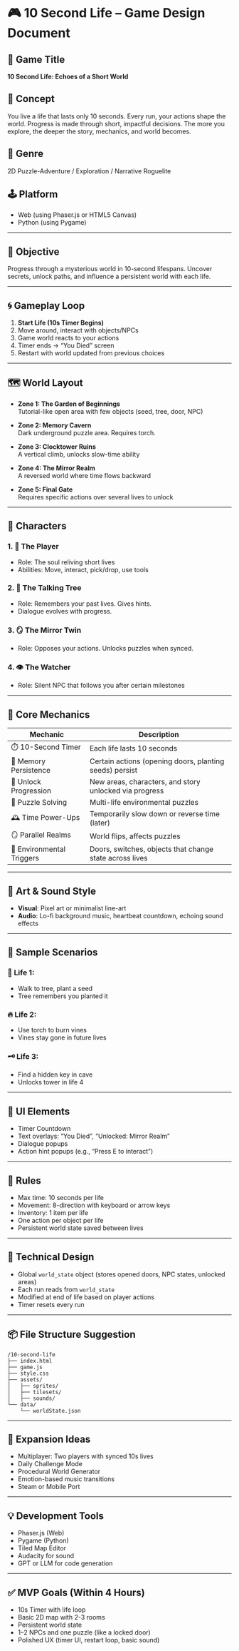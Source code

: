 
# 🎮 10 Second Life – Game Design Document

## 📌 Game Title
**10 Second Life: Echoes of a Short World**

## 🧠 Concept
You live a life that lasts only 10 seconds. Every run, your actions shape the world. Progress is made through short, impactful decisions. The more you explore, the deeper the story, mechanics, and world becomes.

## 🧩 Genre
2D Puzzle-Adventure / Exploration / Narrative Roguelite

## 🕹️ Platform
- Web (using Phaser.js or HTML5 Canvas)
- Python (using Pygame)

---

## 🎯 Objective
Progress through a mysterious world in 10-second lifespans. Uncover secrets, unlock paths, and influence a persistent world with each life.

---

## 🌀 Gameplay Loop

1. **Start Life (10s Timer Begins)**
2. Move around, interact with objects/NPCs
3. Game world reacts to your actions
4. Timer ends → “You Died” screen
5. Restart with world updated from previous choices

---

## 🗺️ World Layout

- **Zone 1: The Garden of Beginnings**  
  Tutorial-like open area with few objects (seed, tree, door, NPC)

- **Zone 2: Memory Cavern**  
  Dark underground puzzle area. Requires torch.

- **Zone 3: Clocktower Ruins**  
  A vertical climb, unlocks slow-time ability

- **Zone 4: The Mirror Realm**  
  A reversed world where time flows backward

- **Zone 5: Final Gate**  
  Requires specific actions over several lives to unlock

---

## 🧍 Characters

### 1. 🧒 The Player
- Role: The soul reliving short lives
- Abilities: Move, interact, pick/drop, use tools

### 2. 🌳 The Talking Tree
- Role: Remembers your past lives. Gives hints.
- Dialogue evolves with progress.

### 3. 🪞 The Mirror Twin
- Role: Opposes your actions. Unlocks puzzles when synced.

### 4. 👁️ The Watcher
- Role: Silent NPC that follows you after certain milestones

---

## 🔧 Core Mechanics

| Mechanic             | Description |
|----------------------|-------------|
| ⏱️ 10-Second Timer   | Each life lasts 10 seconds |
| 🧠 Memory Persistence | Certain actions (opening doors, planting seeds) persist |
| 🔁 Unlock Progression | New areas, characters, and story unlocked via progress |
| 🧩 Puzzle Solving     | Multi-life environmental puzzles |
| 🕰️ Time Power-Ups     | Temporarily slow down or reverse time (later) |
| 🪞 Parallel Realms     | World flips, affects puzzles |
| 🧱 Environmental Triggers | Doors, switches, objects that change state across lives |

---

## 🎨 Art & Sound Style

- **Visual**: Pixel art or minimalist line-art
- **Audio**: Lo-fi background music, heartbeat countdown, echoing sound effects

---

## 🧪 Sample Scenarios

### 🌱 Life 1:
- Walk to tree, plant a seed
- Tree remembers you planted it

### 🔥 Life 2:
- Use torch to burn vines
- Vines stay gone in future lives

### 🗝️ Life 3:
- Find a hidden key in cave
- Unlocks tower in life 4

---

## 📝 UI Elements

- Timer Countdown
- Text overlays: “You Died”, “Unlocked: Mirror Realm”
- Dialogue popups
- Action hint popups (e.g., “Press E to interact”)

---

## 📏 Rules

- Max time: 10 seconds per life
- Movement: 8-direction with keyboard or arrow keys
- Inventory: 1 item per life
- One action per object per life
- Persistent world state saved between lives

---

## 🧠 Technical Design

- Global `world_state` object (stores opened doors, NPC states, unlocked areas)
- Each run reads from `world_state`
- Modified at end of life based on player actions
- Timer resets every run

---

## 📦 File Structure Suggestion

```
/10-second-life
├── index.html
├── game.js
├── style.css
├── assets/
│   ├── sprites/
│   ├── tilesets/
│   ├── sounds/
└── data/
    └── worldState.json
```

---

## 🚀 Expansion Ideas

- Multiplayer: Two players with synced 10s lives
- Daily Challenge Mode
- Procedural World Generator
- Emotion-based music transitions
- Steam or Mobile Port

---

## 💡 Development Tools

- Phaser.js (Web)
- Pygame (Python)
- Tiled Map Editor
- Audacity for sound
- GPT or LLM for code generation

---

## ✅ MVP Goals (Within 4 Hours)

- 10s Timer with life loop
- Basic 2D map with 2-3 rooms
- Persistent world state
- 1–2 NPCs and one puzzle (like a locked door)
- Polished UX (timer UI, restart loop, basic sound)
